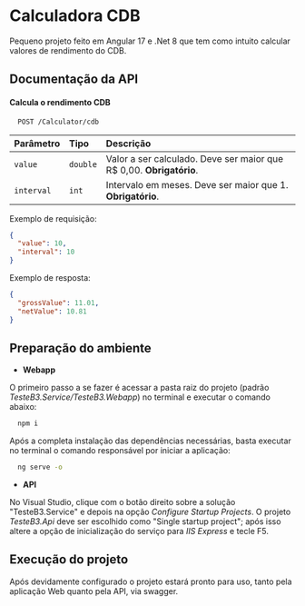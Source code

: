 
# Calculadora CDB

Pequeno projeto feito em Angular 17 e .Net 8 que tem como intuito calcular valores de rendimento do CDB.
## Documentação da API

#### Calcula o rendimento CDB

```http
  POST /Calculator/cdb
```

| Parâmetro   | Tipo       | Descrição                           |
| :---------- | :--------- | :---------------------------------- |
| `value` | `double` | Valor a ser calculado. Deve ser maior que R$ 0,00. **Obrigatório**. |
| `interval` | `int` | Intervalo em meses. Deve ser maior que 1. **Obrigatório**.  |


Exemplo de requisição:
```json
{
  "value": 10,
  "interval": 10
}
```

Exemplo de resposta:
```json
{
  "grossValue": 11.01,
  "netValue": 10.81
}
```
## Preparação do ambiente

- **Webapp**

O primeiro passo a se fazer é acessar a pasta raiz do projeto (padrão *TesteB3.Service/TesteB3.Webapp*) no terminal e executar o comando abaixo:

```bash
  npm i
```

Após a completa instalação das dependências necessárias, basta executar no terminal o comando responsável por iniciar a aplicação:

```bash
  ng serve -o
```

- **API**

No Visual Studio, clique com o botão direito sobre a solução "TesteB3.Service" e depois na opção *Configure Startup Projects*. O projeto *TesteB3.Api* deve ser escolhido como "Single startup project"; após isso altere a opção de inicialização do serviço para *IIS Express* e tecle F5.
## Execução do projeto

Após devidamente configurado o projeto estará pronto para uso, tanto pela aplicação Web quanto pela API, via swagger.
